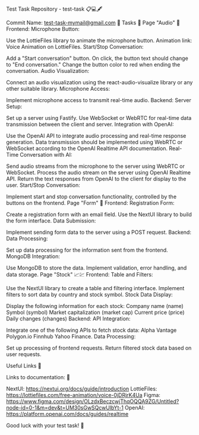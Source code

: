 Test Task Repository - test-task 📋💻🖋️

Commit Name: test-task-mymail@gmail.com 📧
Tasks 📌
Page "Audio" 🎤
Frontend:
Microphone Button:

Use the LottieFiles library to animate the microphone button.
Animation link: Voice Animation on LottieFiles.
Start/Stop Conversation:

Add a "Start conversation" button.
On click, the button text should change to "End conversation."
Change the button color to red when ending the conversation.
Audio Visualization:

Connect an audio visualization using the react-audio-visualize library or any other suitable library.
Microphone Access:

Implement microphone access to transmit real-time audio.
Backend:
Server Setup:

Set up a server using Fastify.
Use WebSocket or WebRTC for real-time data transmission between the client and server.
Integration with OpenAI:

Use the OpenAI API to integrate audio processing and real-time response generation.
Data transmission should be implemented using WebRTC or WebSocket according to the OpenAI Realtime API documentation.
Real-Time Conversation with AI:

Send audio streams from the microphone to the server using WebRTC or WebSocket.
Process the audio stream on the server using OpenAI Realtime API.
Return the text responses from OpenAI to the client for display to the user.
Start/Stop Conversation:

Implement start and stop conversation functionality, controlled by the buttons on the frontend.
Page "Form" 📝
Frontend:
Registration Form:

Create a registration form with an email field.
Use the NextUI library to build the form interface.
Data Submission:

Implement sending form data to the server using a POST request.
Backend:
Data Processing:

Set up data processing for the information sent from the frontend.
MongoDB Integration:

Use MongoDB to store the data.
Implement validation, error handling, and data storage.
Page "Stock" 📈💹
Frontend:
Table and Filters:

Use the NextUI library to create a table and filtering interface.
Implement filters to sort data by country and stock symbol.
Stock Data Display:

Display the following information for each stock:
Company name (name)
Symbol (symbol)
Market capitalization (market cap)
Current price (price)
Daily changes (changes)
Backend:
API Integration:

Integrate one of the following APIs to fetch stock data:
Alpha Vantage
Polygon.io
Finnhub
Yahoo Finance.
Data Processing:

Set up processing of frontend requests.
Return filtered stock data based on user requests.

Useful Links 🔗

Links to documentation: 🔗

NextUI: https://nextui.org/docs/guide/introduction
LottieFiles: https://lottiefiles.com/free-animation/voice-0jDRjrK4Ua
Figma: https://www.figma.com/design/OLzdxBeczcwjThqOQQA9ZG/Untitled?node-id=0-1&m=dev&t=UM30sGwSQcwUlbYt-1
OpenAI: https://platform.openai.com/docs/guides/realtime


Good luck with your test task! 🚀







